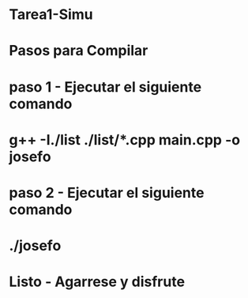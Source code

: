 # Tarea1-Simu

# Pasos para Compilar

#  paso 1 - Ejecutar el siguiente comando

# g++ -I./list ./list/*.cpp main.cpp -o josefo

# paso 2 - Ejecutar el siguiente comando

# ./josefo

# Listo - Agarrese y disfrute
